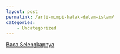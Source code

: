 ```yaml
---
layout: post
permalink: /arti-mimpi-katak-dalam-islam/
categories:
    - Uncategorized
---
```


[Baca Selengkapnya](/03)